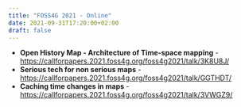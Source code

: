```yaml
---
title: "FOSS4G 2021 - Online"
date: 2021-09-31T17:20:00+02:00
draft: false
---
```


* **Open History Map - Architecture of Time-space mapping** - https://callforpapers.2021.foss4g.org/foss4g2021/talk/3K8U8J/
* **Serious tech for non serious maps** - https://callforpapers.2021.foss4g.org/foss4g2021/talk/GGTHDT/
* **Caching time changes in maps** - https://callforpapers.2021.foss4g.org/foss4g2021/talk/3VWGZ9/

